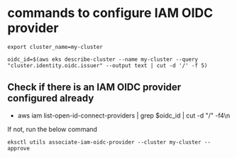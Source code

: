 # commands to configure IAM OIDC provider 

```
export cluster_name=my-cluster
```

```
oidc_id=$(aws eks describe-cluster --name my-cluster --query "cluster.identity.oidc.issuer" --output text | cut -d '/' -f 5) 
```

## Check if there is an IAM OIDC provider configured already

- aws iam list-open-id-connect-providers | grep $oidc_id | cut -d "/" -f4\n 

If not, run the below command

```
eksctl utils associate-iam-oidc-provider --cluster my-cluster --approve
```
